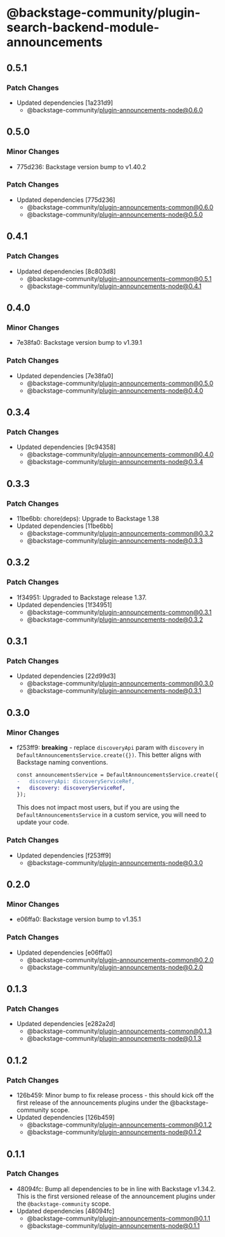 # @backstage-community/plugin-search-backend-module-announcements

## 0.5.1

### Patch Changes

- Updated dependencies [1a231d9]
  - @backstage-community/plugin-announcements-node@0.6.0

## 0.5.0

### Minor Changes

- 775d236: Backstage version bump to v1.40.2

### Patch Changes

- Updated dependencies [775d236]
  - @backstage-community/plugin-announcements-common@0.6.0
  - @backstage-community/plugin-announcements-node@0.5.0

## 0.4.1

### Patch Changes

- Updated dependencies [8c803d8]
  - @backstage-community/plugin-announcements-common@0.5.1
  - @backstage-community/plugin-announcements-node@0.4.1

## 0.4.0

### Minor Changes

- 7e38fa0: Backstage version bump to v1.39.1

### Patch Changes

- Updated dependencies [7e38fa0]
  - @backstage-community/plugin-announcements-common@0.5.0
  - @backstage-community/plugin-announcements-node@0.4.0

## 0.3.4

### Patch Changes

- Updated dependencies [9c94358]
  - @backstage-community/plugin-announcements-common@0.4.0
  - @backstage-community/plugin-announcements-node@0.3.4

## 0.3.3

### Patch Changes

- 11be6bb: chore(deps): Upgrade to Backstage 1.38
- Updated dependencies [11be6bb]
  - @backstage-community/plugin-announcements-common@0.3.2
  - @backstage-community/plugin-announcements-node@0.3.3

## 0.3.2

### Patch Changes

- 1f34951: Upgraded to Backstage release 1.37.
- Updated dependencies [1f34951]
  - @backstage-community/plugin-announcements-common@0.3.1
  - @backstage-community/plugin-announcements-node@0.3.2

## 0.3.1

### Patch Changes

- Updated dependencies [22d99d3]
  - @backstage-community/plugin-announcements-common@0.3.0
  - @backstage-community/plugin-announcements-node@0.3.1

## 0.3.0

### Minor Changes

- f253ff9: **breaking** - replace `discoveryApi` param with `discovery` in `DefaultAnnouncementsService.create({})`. This better aligns with Backstage naming conventions.

  ```diff
  const announcementsService = DefaultAnnouncementsService.create({
  -   discoveryApi: discoveryServiceRef,
  +   discovery: discoveryServiceRef,
  });
  ```

  This does not impact most users, but if you are using the `DefaultAnnouncementsService` in a custom service, you will need to update your code.

### Patch Changes

- Updated dependencies [f253ff9]
  - @backstage-community/plugin-announcements-node@0.3.0

## 0.2.0

### Minor Changes

- e06ffa0: Backstage version bump to v1.35.1

### Patch Changes

- Updated dependencies [e06ffa0]
  - @backstage-community/plugin-announcements-common@0.2.0
  - @backstage-community/plugin-announcements-node@0.2.0

## 0.1.3

### Patch Changes

- Updated dependencies [e282a2d]
  - @backstage-community/plugin-announcements-common@0.1.3
  - @backstage-community/plugin-announcements-node@0.1.3

## 0.1.2

### Patch Changes

- 126b459: Minor bump to fix release process - this should kick off the first release of the announcements plugins under the @backstage-community scope.
- Updated dependencies [126b459]
  - @backstage-community/plugin-announcements-common@0.1.2
  - @backstage-community/plugin-announcements-node@0.1.2

## 0.1.1

### Patch Changes

- 48094fc: Bump all dependencies to be in line with Backstage v1.34.2. This is the first versioned release of the announcement plugins under the `@backstage-community` scope.
- Updated dependencies [48094fc]
  - @backstage-community/plugin-announcements-common@0.1.1
  - @backstage-community/plugin-announcements-node@0.1.1
